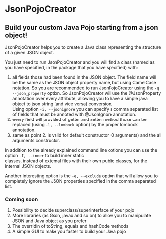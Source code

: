 # JsonPojoCreator
## Build your custom Java Pojo starting from a json object!

JsonPojoCreator helps you to create a Java class representing the structure of a given JSON object.

You just need to run JsonPojoCreator and you will find a class (named as you have specified, in the package that 
you have specified) with:  
1. all fields those had been found in the JSON object. The field name will be the same as the JSON object property name, 
but using CamelCase notation. So you are recommended to run JsonPojoCreator using the `-q --json_property` option. So 
JsonPojoCreator will use the @JsonProperty annotation over every attribute, allowing you to have a simple java object 
to json string (and vice versa) conversion.  
Using option `-i, --jsonignore` you can specify a comma separated list of fields that must be annoted with @JsonIgnore 
annotation.  
2. every field will provided of getter and setter method those can be replaced (using `-l, --lombock` option) by the 
proper lombock annotation.
3. same as point 2. is valid for default constructor (0 arguments) and the all arguments constructor.  

In addition to the already explained command line options you can use the option `-I, --inner` to build inner static  
classes, instead of external files with their own public classes, for the internal JSON objects.

Another interesting option is the `-e, --exclude` option that will allow you to completely ignore the JSON properties 
specified in the comma separated list.

### Coming soon
1. Possibility to decide superclass/superinterface of your pojo
2. More libraries (as Gson, javax and so on) to allow you to manipulate JSON and Java object as you prefer
3. The overridin of toString, equals and hashCode methods
4. A simple GUI to make you faster to build your Java pojo